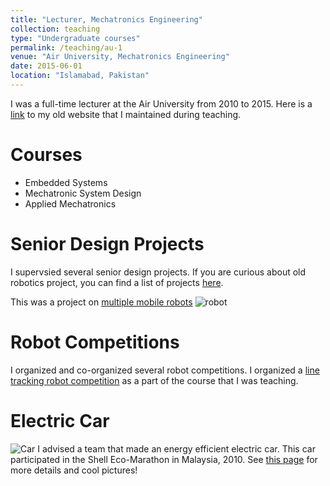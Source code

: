 ```yaml
---
title: "Lecturer, Mechatronics Engineering"
collection: teaching
type: "Undergraduate courses"
permalink: /teaching/au-1
venue: "Air University, Mechatronics Engineering"
date: 2015-06-01
location: "Islamabad, Pakistan"
---
```


I was a full-time lecturer at the Air University from 2010 to 2015. Here is a [link](https://sites.google.com/site/mtsengg/) to my old website that I maintained during teaching.

Courses
======
* Embedded Systems
* Mechatronic System Design
* Applied Mechatronics

Senior Design Projects
======
I supervsied several senior design projects. If you are curious about old robotics project, you can find a list of projects [here](https://sites.google.com/site/mtsengg/projects).

This was a project on [multiple mobile robots](https://sites.google.com/site/mtsengg/projects/multiple-mobile-robots)
![robot](https://5bd5b192-a-62cb3a1a-s-sites.googlegroups.com/site/mtsengg/projects/multiple-mobile-robots/Group1.png?attachauth=ANoY7crtLL6v-comSl4M5nP3UkvlhnS_V-xQ5a5-Q5eTcNM3aYTaxSvfkmXGgE6NJpqGI7ojJwH6P2H7Cahi4D_08wI0VRrzqdZtXjRDC5X-wT6oxI6qFukXNOeQc6w0YojZaHINXZ88-RlancforjB8kLyFacPZrKRwWHh9xbvl3MmrPWyH3lo5cdpPukD8zoSSAjPof-lPL5yiP3xWmJWxOZa09waU3LT8GW2QONsdVc7McnmtwtvmTlk8THqN3_lgXhiwky-p&attredirects=0)

Robot Competitions
======
I organized and co-organized several robot competitions. I organized a [line tracking robot competition](https://sites.google.com/site/ltrc2010/) as a part of the course that I was teaching.

Electric Car
======
![Car](https://5bd5b192-a-62cb3a1a-s-sites.googlegroups.com/site/mtsengg/projects/energy-efficient-vehicle-air---x/6.JPG?attachauth=ANoY7coybugGNZn5Z1zbzLQXJaOeojjf3FIE8tb5gTbMPL-G7b5WQeXLrgRehWC_izdAAqjy2iU9DanVvxIz6nBrN6IVxVg8zN7XLOWAR382celByx7zX6DFN2ML8kvQN-O3ESG8y2IyrQxT1U0Y8aGrzR8F-CkUIdRdtG4yptaO5-5bLtnnOyptZPYObYVzhgfSHdMO7CTAApPLIWrMrV_ia6Mzm8C4_NZKeVpo2DjzPouqhiFZm919eUIvK61WzQVgOomVB03W&attredirects=0)
I advised a team that made an energy efficient electric car. This car participated in the Shell Eco-Marathon in Malaysia, 2010. See [this page](https://sites.google.com/site/mtsengg/projects/energy-efficient-vehicle-air---x) for more details and cool pictures!
